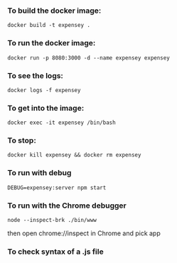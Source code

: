 ### To build the docker image:

```docker build -t expensey .```

### To run the docker image:

```docker run -p 8080:3000 -d --name expensey expensey```

### To see the logs:

```docker logs -f expensey```

### To get into the image:

```docker exec -it expensey /bin/bash```

### To stop:

```docker kill expensey && docker rm expensey```


### To run with debug

```DEBUG=expensey:server npm start```

### To run with the Chrome debugger

```node --inspect-brk ./bin/www```

then open chrome://inspect in Chrome and pick app

### To check syntax of a .js file

```node -c <file>
